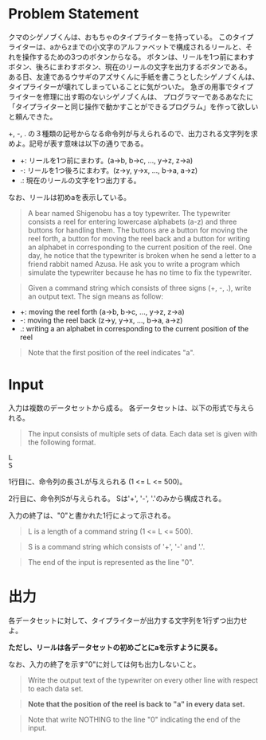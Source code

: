 Problem Statement
==
クマのシゲノブくんは、おもちゃのタイプライターを持っている。
このタイプライターは、aからzまでの小文字のアルファベットで構成されるリールと、それを操作するための3つのボタンからなる。
ボタンは、リールを1つ前にまわすボタン、後ろにまわすボタン、現在のリールの文字を出力するボタンである。
ある日、友達であるウサギのアズサくんに手紙を書こうとしたシゲノブくんは、タイプライターが壊れてしまっていることに気がついた。
急ぎの用事でタイプライターを修理に出す暇のないシゲノブくんは、
プログラマーであるあなたに「タイプライターと同じ操作で動かすことができるプログラム」を作って欲しいと頼んできた。

+, -, . の３種類の記号からなる命令列が与えられるので、出力される文字列を求めよ。記号が表す意味は以下の通りである。
* +: リールを1つ前にまわす。(a->b, b->c, ..., y->z, z->a)
* -: リールを1つ後ろにまわす。(z->y, y->x, ..., b->a, a->z)
* .: 現在のリールの文字を1つ出力する。

なお、リールは初めaを表示している。

>A bear named Shigenobu has a toy typewriter.
The typewriter consists a reel for entering lowercase alphabets (a-z) and three buttons for handling them.
The buttons are a button for moving the reel forth, a button for moving the reel back and a button for writing an alphabet in corresponding to the current position of the reel.
One day, he notice that the typewriter is broken when he send a letter to a friend rabbit named Azusa.
He ask you to write a program which simulate the typewriter because he has no time to fix the typewriter.

>Given a command string which consists of three signs (+, -, .), write an output text.
The sign means as follow:
* +: moving the reel forth (a->b, b->c, ..., y->z, z->a)
* -: moving the reel back (z->y, y->x, ..., b->a, a->z)
* .: writing a an alphabet in corresponding to the current position of the reel

>Note that the first position of the reel indicates "a".

Input
==
入力は複数のデータセットから成る。
各データセットは、以下の形式で与えられる。

>The input consists of multiple sets of data.
Each data set is given with the following format.

<pre>
L
S
</pre>

1行目に、命令列の長さLが与えられる (1 <= L <= 500)。

2行目に、命令列Sが与えられる。
Sは'+', '-', '.'のみから構成される。

入力の終了は、"0"と書かれた1行によって示される。

>L is a length of a command string (1 <= L <= 500).

>S is a command string which consists of '+', '-' and '.'.

>The end of the input is represented as the line "0".


出力
==
各データセットに対して、タイプライターが出力する文字列を1行ずつ出力せよ。

**ただし、リールは各データセットの初めごとにaを示すように戻る。**

なお、入力の終了を示す"0"に対しては何も出力しないこと。

>Write the output text of the typewriter on every other line with respect to each data set.

>**Note that the position of the reel is back to "a" in every data set.**

>Note that write NOTHING to the line "0" indicating the end of the input.


